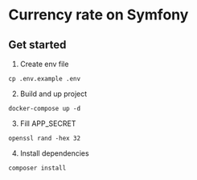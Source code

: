 # Currency rate on Symfony

## Get started

1. Create env file
```
cp .env.example .env
```
2. Build and up project
```
docker-compose up -d
```
3. Fill APP_SECRET
```
openssl rand -hex 32
```
4. Install dependencies
```
composer install
```
